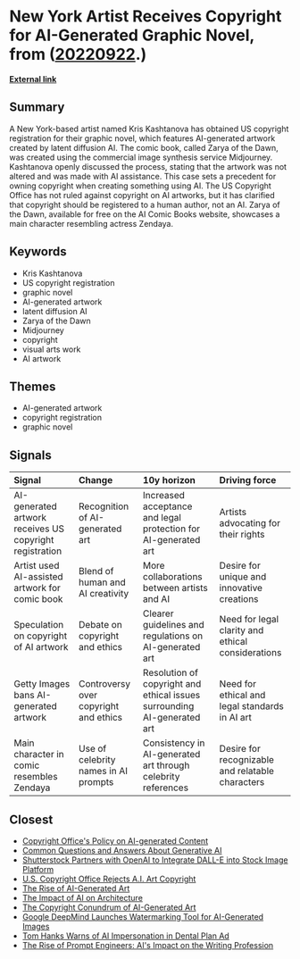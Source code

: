 # __New York Artist Receives Copyright for AI-Generated Graphic Novel__, from ([20220922](https://kghosh.substack.com/p/20220922).)

__[External link](https://arstechnica.com/information-technology/2022/09/artist-receives-first-known-us-copyright-registration-for-generative-ai-art/)__



## Summary

A New York-based artist named Kris Kashtanova has obtained US copyright registration for their graphic novel, which features AI-generated artwork created by latent diffusion AI. The comic book, called Zarya of the Dawn, was created using the commercial image synthesis service Midjourney. Kashtanova openly discussed the process, stating that the artwork was not altered and was made with AI assistance. This case sets a precedent for owning copyright when creating something using AI. The US Copyright Office has not ruled against copyright on AI artworks, but it has clarified that copyright should be registered to a human author, not an AI. Zarya of the Dawn, available for free on the AI Comic Books website, showcases a main character resembling actress Zendaya.

## Keywords

* Kris Kashtanova
* US copyright registration
* graphic novel
* AI-generated artwork
* latent diffusion AI
* Zarya of the Dawn
* Midjourney
* copyright
* visual arts work
* AI artwork

## Themes

* AI-generated artwork
* copyright registration
* graphic novel

## Signals

| Signal                                                  | Change                                | 10y horizon                                                             | Driving force                                     |
|:--------------------------------------------------------|:--------------------------------------|:------------------------------------------------------------------------|:--------------------------------------------------|
| AI-generated artwork receives US copyright registration | Recognition of AI-generated art       | Increased acceptance and legal protection for AI-generated art          | Artists advocating for their rights               |
| Artist used AI-assisted artwork for comic book          | Blend of human and AI creativity      | More collaborations between artists and AI                              | Desire for unique and innovative creations        |
| Speculation on copyright of AI artwork                  | Debate on copyright and ethics        | Clearer guidelines and regulations on AI-generated art                  | Need for legal clarity and ethical considerations |
| Getty Images bans AI-generated artwork                  | Controversy over copyright and ethics | Resolution of copyright and ethical issues surrounding AI-generated art | Need for ethical and legal standards in AI art    |
| Main character in comic resembles Zendaya               | Use of celebrity names in AI prompts  | Consistency in AI-generated art through celebrity references            | Desire for recognizable and relatable characters  |

## Closest

* [Copyright Office's Policy on AI-generated Content](55f8b86061b91388635decadefac4732)
* [Common Questions and Answers About Generative AI](1ef0f968ac542dcb76eef026bdb6791e)
* [Shutterstock Partners with OpenAI to Integrate DALL-E into Stock Image Platform](99ffe526026a0494fc25d44aba64bd70)
* [U.S. Copyright Office Rejects A.I. Art Copyright](fc78d6a757326382f385c8b5504ad6f9)
* [The Rise of AI-Generated Art](536d1aaf84afa5bf10493f03cbb3d38d)
* [The Impact of AI on Architecture](1f02642f54cf28611a00e4c83c1d428f)
* [The Copyright Conundrum of AI-Generated Art](2cfdc6fba6f11e089c2df3cda1604174)
* [Google DeepMind Launches Watermarking Tool for AI-Generated Images](d5c399872ea4d28def48f650503511a0)
* [Tom Hanks Warns of AI Impersonation in Dental Plan Ad](a6a85ffaf515094e85437d112d6f19b7)
* [The Rise of Prompt Engineers: AI's Impact on the Writing Profession](7deb1de0960ac64f860d34b9a353deb5)